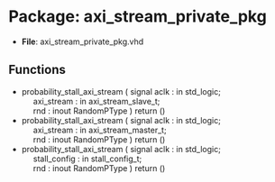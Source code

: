 # Package: axi_stream_private_pkg

- **File**: axi_stream_private_pkg.vhd
## Functions
- probability_stall_axi_stream <font id="function_arguments">( signal aclk : in std_logic;<br><span style="padding-left:20px"> axi_stream  : in axi_stream_slave_t;<br><span style="padding-left:20px"> rnd         : inout RandomPType ) </font> <font id="function_return">return ()</font>
- probability_stall_axi_stream <font id="function_arguments">( signal aclk : in std_logic;<br><span style="padding-left:20px"> axi_stream  : in axi_stream_master_t;<br><span style="padding-left:20px"> rnd         : inout RandomPType ) </font> <font id="function_return">return ()</font>
- probability_stall_axi_stream <font id="function_arguments">( signal aclk  : in std_logic;<br><span style="padding-left:20px"> stall_config : in stall_config_t;<br><span style="padding-left:20px"> rnd          : inout RandomPType ) </font> <font id="function_return">return ()</font>

